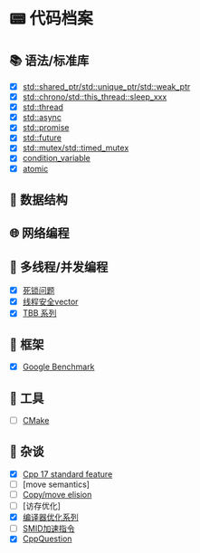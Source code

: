 # 📟 代码档案

## 📚 语法/标准库

- [x] [std::shared_ptr/std::unique_ptr/std::weak_ptr](./code/smart_ptr/README.md)
- [x] [std::chrono/std::this_thread::sleep_xxx](./code/time/README.md)
- [x] [std::thread](./code/thread/README.md)
- [x] [std::async](./code/async/README.md)
- [x] [std::promise](./code/promise/README.md)
- [x] [std::future](./code/future/README.md)
- [x] [std::mutex/std::timed_mutex](./code/mutex/README.md)
- [x] [condition_variable](./code/condition_variable/README.md)
- [x] [atomic](./code/atomic/README.md)

## 🌴 数据结构

## 🌐 网络编程

## 🚦 多线程/并发编程

- [x] [死锁问题](./articals/deadlock/README.md)
- [x] [线程安全vector](./articals/thread_safe_vec/README.md)
- [x] [TBB 系列](./articals/tbb/README.md)

## 🗼 框架

- [x] [Google Benchmark](./articals/google_benchmark/)

## 🧰 工具

- [ ] [CMake]()

## 🔎 杂谈

- [x] [Cpp 17 standard feature](./articals/cpp_17_standard/README.md)
- [ ] [move semantics]
- [ ] [Copy/move elision](./articals/copy_move_elision/README.md)
- [ ] [访存优化]
- [x] [编译器优化系列](./articals/compile_optimization)
- [ ] [SMID加速指令](./https://www.bilibili.com/video/BV1GN411B7b2?vd_source=27d3b33a76014ebb5a906ad40fa382de&spm_id_from=333.788.videopod.sections)
- [x] [CppQuestion](./)
